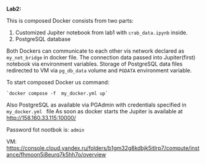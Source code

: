 **Lab2:**

This  is  composed  Docker consists from two parts: 
1. Customized  Jupiter notebook  from lab1 with  `crab_data.ipynb` inside.
2. PostgreSQL database 


Both Dockers can  communicate to each  other  vis  network declared  as `my_net_bridge` in docker  file.
The connection data passed  into Jupiter(first)  notebook via  environment  variables. 
Storage  of  PostgreSQL data files  redirected  to VM via  `pg_db_data` volume and  `PGDATA` environment  variable.

To start composed  Docker us command: 

  	`docker compose -f  my_docker.yml up`

Also PostgreSQL  as  available  via  PGAdmin with  credentials  specified  in `my_docker.yml ` file
As  soon as  docker  starts  the  Jupiter  is  available  at  http://158.160.33.115:10000/

Password  fot  nootbok is: `admin`

VM: https://console.cloud.yandex.ru/folders/b1gm32g8kdbjk5itlrp7/compute/instance/fhmoon5i8eurq7k5hh7o/overview


